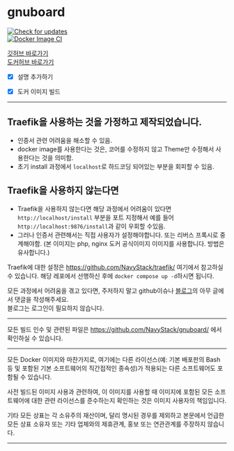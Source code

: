 # gnuboard
[![Check for updates](https://github.com/NavyStack/gnuboard/actions/workflows/check-update.yml/badge.svg)](https://github.com/NavyStack/gnuboard/actions/workflows/check-update.yml)
<br>
[![Docker Image CI](https://github.com/NavyStack/gnuboard/actions/workflows/docker-image.yml/badge.svg)](https://github.com/NavyStack/gnuboard/actions/workflows/docker-image.yml)

[깃허브 바로가기](https://github.com/NavyStack/gnuboard)
<br>
[도커허브 바로가기](https://hub.docker.com/r/navystack/gnuboard)

- [x] 설명 추가하기
- [x] 도커 이미지 빌드


---

## Traefik을 사용하는 것을 가정하고 제작되었습니다.
* 인증서 관련 어려움을 해소할 수 있음.
* docker image를 사용한다는 것은, 코어를 수정하지 않고 Theme만 수정해서 사용한다는 것을 의미함.
* 초기 install 과정에서 `localhost`로 하드코딩 되어있는 부분을 회피할 수 있음.

## Traefik을 사용하지 않는다면

* Traefik을 사용하지 않는다면 해당 과정에서 어려움이 있다면 <br> `http://localhost/install` 부분을 포트 지정해서 예를 들어 `http://localhost:9876/install`과 같이 우회할 수있음.
* 그러나 인증서 관련해서는 직접 사용자가 설정해야합니다. 또는 리버스 프록시로 중계해야함. (본 이미지는  php, nginx 도커 공식이미지 이미지를 사용합니다. 방법은 유사합니다.)

Traefik에 대한 설정은 https://github.com/NavyStack/traefik/ 여기에서 참고하실 수 있습니다.
해당 레포에서 선행하신 후에 `docker compose up -d`하시면 됩니다.

모든 과정에서 어려움을 겪고 있다면, 주저하지 말고 github이슈나 [블로그](https://navystack.com/)의 아무 글에서 댓글을 작성해주세요. <br>
블로그는 로그인이 필요하지 않습니다.

---

모든 빌드 인수 및 관련된 파일은 https://github.com/NavyStack/gnuboard/ 에서 확인하실 수 있습니다. 

---

모든 Docker 이미지와 마찬가지로, 여기에는 다른 라이선스(예: 기본 배포판의 Bash 등 및 포함된 기본 소프트웨어의 직간접적인 종속성)가 적용되는 다른 소프트웨어도 포함될 수 있습니다.

사전 빌드된 이미지 사용과 관련하여, 이 이미지를 사용할 때 이미지에 포함된 모든 소프트웨어에 대한 관련 라이선스를 준수하는지 확인하는 것은 이미지 사용자의 책임입니다.

기타 모든 상표는 각 소유주의 재산이며, 달리 명시된 경우를 제외하고 본문에서 언급한 모든 상표 소유자 또는 기타 업체와의 제휴관계, 홍보 또는 연관관계를 주장하지 않습니다.

---
